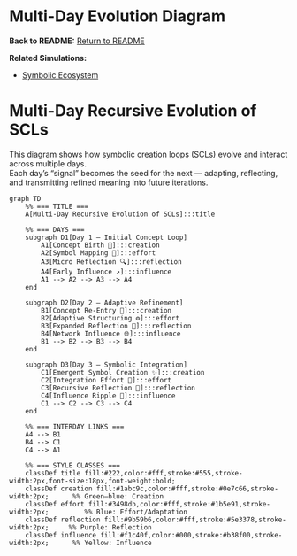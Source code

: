 # Multi-Day Evolution Diagram

**Back to README:** [Return to README](../README.md)  

**Related Simulations:**  
- [Symbolic Ecosystem](../simulations/symbolic_ecosystem.md)

# Multi-Day Recursive Evolution of SCLs

This diagram shows how symbolic creation loops (SCLs) evolve and interact across multiple days.  
Each day’s “signal” becomes the seed for the next — adapting, reflecting, and transmitting refined meaning into future iterations.

```mermaid
graph TD
    %% === TITLE ===
    A[Multi-Day Recursive Evolution of SCLs]:::title

    %% === DAYS ===
    subgraph D1[Day 1 – Initial Concept Loop]
        A1[Concept Birth 🌱]:::creation
        A2[Symbol Mapping 🧩]:::effort
        A3[Micro Reflection 🔍]:::reflection
        A4[Early Influence ↗️]:::influence
        A1 --> A2 --> A3 --> A4
    end

    subgraph D2[Day 2 – Adaptive Refinement]
        B1[Concept Re-Entry 🔁]:::creation
        B2[Adaptive Structuring ⚙️]:::effort
        B3[Expanded Reflection 💭]:::reflection
        B4[Network Influence 🌐]:::influence
        B1 --> B2 --> B3 --> B4
    end

    subgraph D3[Day 3 – Symbolic Integration]
        C1[Emergent Symbol Creation ✨]:::creation
        C2[Integration Effort 🔩]:::effort
        C3[Recursive Reflection 🔄]:::reflection
        C4[Influence Ripple 🌊]:::influence
        C1 --> C2 --> C3 --> C4
    end

    %% === INTERDAY LINKS ===
    A4 --> B1
    B4 --> C1
    C4 --> A1

    %% === STYLE CLASSES ===
    classDef title fill:#222,color:#fff,stroke:#555,stroke-width:2px,font-size:18px,font-weight:bold;
    classDef creation fill:#1abc9c,color:#fff,stroke:#0e7c66,stroke-width:2px;      %% Green–blue: Creation
    classDef effort fill:#3498db,color:#fff,stroke:#1b5e91,stroke-width:2px;         %% Blue: Effort/Adaptation
    classDef reflection fill:#9b59b6,color:#fff,stroke:#5e3378,stroke-width:2px;     %% Purple: Reflection
    classDef influence fill:#f1c40f,color:#000,stroke:#b38f00,stroke-width:2px;      %% Yellow: Influence
